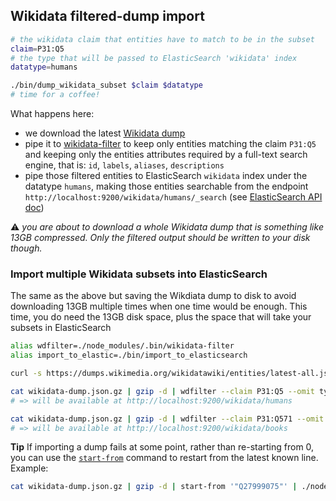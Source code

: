 ## Wikidata filtered-dump import

```sh
# the wikidata claim that entities have to match to be in the subset
claim=P31:Q5
# the type that will be passed to ElasticSearch 'wikidata' index
datatype=humans

./bin/dump_wikidata_subset $claim $datatype
# time for a coffee!
```
What happens here:
* we download the latest [Wikidata dump](https://www.wikidata.org/wiki/Wikidata:Database_download#JSON_dumps_.28recommended.29)
* pipe it to [wikidata-filter](https://github.com/maxlath/wikidata-filter) to keep only entities matching the claim `P31:Q5` and keeping only the entities attributes required by a full-text search engine, that is: `id`, `labels`, `aliases`, `descriptions`
* pipe those filtered entities to ElasticSearch `wikidata` index under the datatype `humans`, making those entities searchable from the endpoint `http://localhost:9200/wikidata/humans/_search` (see [ElasticSearch API doc](https://www.elastic.co/guide/en/elasticsearch/reference/current/search-search.html))

:warning: *you are about to download a whole Wikidata dump that is something like 13GB compressed. Only the filtered output should be written to your disk though.*

### Import multiple Wikidata subsets into ElasticSearch

The same as the above but saving the Wikdiata dump to disk to avoid downloading 13GB multiple times when one time would be enough. This time, you do need the 13GB disk space, plus the space that will take your subsets in ElasticSearch
```sh
alias wdfilter=./node_modules/.bin/wikidata-filter
alias import_to_elastic=./bin/import_to_elasticsearch

curl -s https://dumps.wikimedia.org/wikidatawiki/entities/latest-all.json.gz > wikidata-dump.json.gz

cat wikidata-dump.json.gz | gzip -d | wdfilter --claim P31:Q5 --omit type,sitelinks | import_to_elastic humans
# => will be available at http://localhost:9200/wikidata/humans

cat wikidata-dump.json.gz | gzip -d | wdfilter --claim P31:Q571 --omit type,sitelinks | import_to_elastic books
# => will be available at http://localhost:9200/wikidata/books
```

**Tip**
If importing a dump fails at some point, rather than re-starting from 0, you can use the [`start-from`](https://github.com/maxlath/start-from) command to restart from the latest known line.
Example:
```sh
cat wikidata-dump.json.gz | gzip -d | start-from '"Q27999075"' | ./node_modules/.bin/wikidata-filter --claim P31:Q5 --omit type,sitelinks | ./bin/import_to_elasticsearch humans
```
